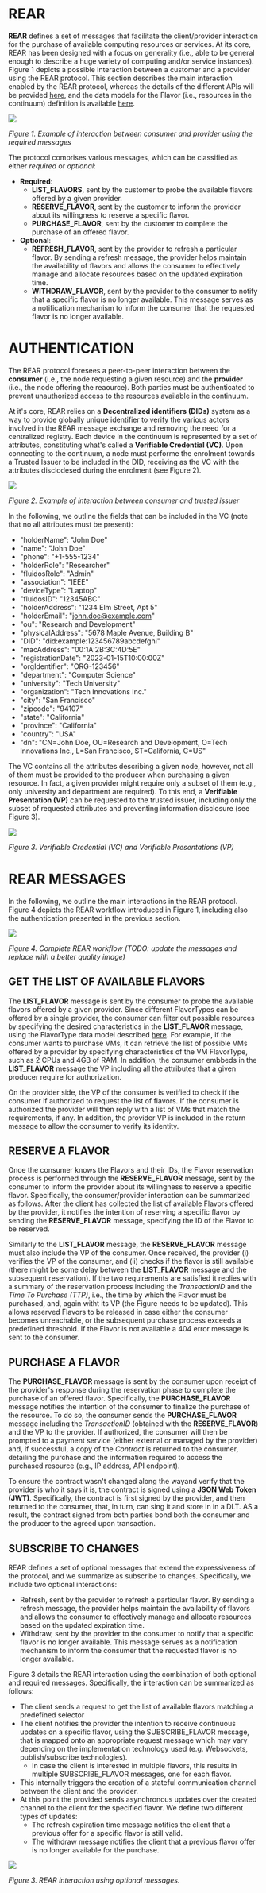 # REAR

**REAR** defines a set of messages that facilitate the client/provider interaction for the purchase of available computing resources or services. At its core, REAR has been designed with a focus on generality (i.e., able to be general enough to describe a huge variety of computing and/or service instances). Figure 1 depicts a possible interaction between a customer and a provider using the REAR protocol.
This section describes the main interaction enabled by the REAR protocol, whereas the details of the different APIs will be provided [here](./docs/api/README.md), and the data models for the Flavor (i.e., resources in the continuum) definition is available [here](https://github.com/fluidos-project/REAR-data-models).

![](/images/REAR_workflow.png)

_Figure 1. Example of interaction between consumer and provider using the required messages_

The protocol comprises various messages, which can be classified as either _required_ or _optional_:

- **Required**:
  - **LIST_FLAVORS**, sent by the customer to probe the available flavors offered by a given provider.
  - **RESERVE_FLAVOR**, sent by the customer to inform the provider about its willingness to reserve a specific flavor.
  - **PURCHASE_FLAVOR**, sent by the customer to complete the purchase of an offered flavor.
- **Optional**:
  - **REFRESH_FLAVOR**, sent by the provider to refresh a particular flavor. By sending a refresh message, the provider helps maintain the availability of flavors and allows the consumer to effectively manage and allocate resources based on the updated expiration time.
  - **WITHDRAW_FLAVOR**, sent by the provider to the consumer to notify that a specific flavor is no longer available. This message serves as a notification mechanism to inform the consumer that the requested flavor is no longer available.

# AUTHENTICATION

The REAR protocol foresees a peer-to-peer interaction between the **consumer** (i.e., the node requesting a given resource) and the **provider** (i.e., the node offering the reaource). 
Both parties must be authenticated to prevent unauthorized access to the resources available in the continuum.

At it's core, REAR relies on a **Decentralized identifiers (DIDs)** system as a way to provide globally unique identifier to verify the various actors involved in the REAR message exchange and removing the need for a centralized registry.
Each device in the continuum is represented by a set of attributes, constituting what's called a **Verifiable Credential (VC)**.
Upon connecting to the continuum, a node must performe the enrolment towards a Trusted Issuer to be included in the DID, receiving as the VC with the attributes disclodesed during the enrolment (see Figure 2).  

![](/images/REAR_auth.png)

_Figure 2. Example of interaction between consumer and trusted issuer_

In the following, we outline the fields that can be included in the VC (note that no all attributes must be present):

 - "holderName": "John Doe"
 - "name": "John Doe"
 - "phone": "+1-555-1234"  
 - "holderRole": "Researcher"
 - "fluidosRole": "Admin"
 - "association": "IEEE"
 - "deviceType": "Laptop"
 - "fluidosID": "12345ABC"
 - "holderAddress": "1234 Elm Street, Apt 5"
 - "holderEmail": "john.doe@example.com"  
 - "ou": "Research and Development"
 - "physicalAddress": "5678 Maple Avenue, Building B"
 - "DID": "did:example:123456789abcdefghi"
 - "macAddress": "00:1A:2B:3C:4D:5E"
 - "registrationDate": "2023-01-15T10:00:00Z"
 - "orgIdentifier": "ORG-123456"
 - "department": "Computer Science"
 - "university": "Tech University"
 - "organization": "Tech Innovations Inc."
 - "city": "San Francisco"
 - "zipcode": "94107" 
 - "state": "California"
 - "province": "California"
 - "country": "USA"
 - "dn": "CN=John Doe, OU=Research and Development, O=Tech Innovations Inc., L=San Francisco, ST=California, C=US"

The VC contains all the attributes describing a given node, however, not all of them must be provided to the producer when purchasing a given resource.
In fact, a given provider might require only a subset of them (e.g., only university and department are required).
To this end, a **Verifiable Presentation (VP)** can be requested to the trusted issuer, including only the subset of requested attributes and preventing information disclosure (see Figure 3).

![](/images/VPresentation.png)

_Figure 3. Verifiable Credential (VC) and Verifiable Presentations (VP)_


# REAR MESSAGES

In the following, we outline the main interactions in the REAR protocol.
Figure 4 depicts the REAR workflow introduced in Figure 1, including also the authentication presented in the previous section.

![](/images/REAR_workflow_complete.png)

_Figure 4. Complete REAR workflow (TODO: update the messages and replace with a better quality image)_

## GET THE LIST OF AVAILABLE FLAVORS

The **LIST_FLAVOR** message is sent by the consumer to probe the available flavors offered by a given provider.
Since different FlavorTypes can be offered by a single provider, the consumer can filter out possible resources by specifying the desired characteristics in the **LIST_FLAVOR** message, using the FlavorType data model described [here](https://github.com/fluidos-project/REAR-data-models). 
For example, if the consumer wants to purchase VMs, it can retrieve the list of possible VMs offered by a provider by specifying characteristics of the VM FlavorType, such as 2 CPUs and 4GB of RAM. 
In addition, the consumer embbeds in the **LIST_FLAVOR** message the VP including all the attributes that a given producer require for authorization. 

On the provider side, the VP of the consumer is verified to check if the consumer if authorized to request the list of flavors.
If the consumer is authorized the provider will then reply with a list of VMs that match the requirements, if any.
In addition, the provider VP is included in the return message to allow the consumer to verify its identity. 

## RESERVE A FLAVOR

Once the consumer knows the Flavors and their IDs, the Flavor reservation process is performed through the **RESERVE_FLAVOR** message, sent by the consumer to inform the provider about its willingness to reserve a specific flavor.
Specifically, the consumer/provider interaction can be summarized as follows.
After the client has collected the list of available Flavors offered by the provider, it notifies the intention of reserving a specific flavor by sending the **RESERVE_FLAVOR** message, specifying the ID of the Flavor to be reserved.

Similarly to the **LIST_FLAVOR** message, the **RESERVE_FLAVOR** message must also include the VP of the consumer.
Once received, the provider (i) verifies the VP of the consumer, and (ii) checks if the flavor is still available (there might be some delay between the **LIST_FLAVOR** message and the subsequent reservation).
If the two requirements are satisfied it replies with a summary of the reservation process including the _TransactionID_ and the _Time To Purchase (TTP)_, i.e., the time by which the Flavor must be purchased, and, again witht its VP (the Figure needs to be updated). 
This allows reserved Flavors to be released in case either the consumer becomes unreachable, or the subsequent purchase process exceeds a predefined threshold.
If the Flavor is not available a 404 error message is sent to the consumer.

## PURCHASE A FLAVOR

The **PURCHASE_FLAVOR** message is sent by the consumer upon receipt of the provider's response during the reservation phase to complete the purchase of an offered flavor.
Specifically, the **PURCHASE_FLAVOR** message notifies the intention of the consumer to finalize the purchase of the resource.
To do so, the consumer sends the **PURCHASE_FLAVOR** message including the _TransactionID_ (obtained with the **RESERVE_FLAVOR**) and the VP to the provider.
If authorized, the consumer will then be prompted to a payment service (either external or managed by the provider) and, if successful, a copy of the _Contract_ is returned to the consumer, detailing the purchase and the information required to access the purchased resource (e.g., IP address, API endpoint).

To ensure the contract wasn't changed along the wayand verify that the provider is who it says it is, the contract is signed using a **JSON Web Token (JWT)**.
Specifically, the contract is first signed by the provider, and then returned to the consumer, that, in turn, can sing it and store in in a DLT.
AS a result, the contract signed from both parties bond both the consumer and the producer to the agreed upon transaction.

## SUBSCRIBE TO CHANGES

REAR defines a set of optional messages that extend the expressiveness of the protocol, and we summarize as subscribe to changes. Specifically, we include two optional interactions:

- Refresh, sent by the provider to refresh a particular flavor. By sending a refresh message, the provider helps maintain the availability of flavors and allows the consumer to effectively manage and allocate resources based on the updated expiration time.
- Withdraw, sent by the provider to the consumer to notify that a specific flavor is no longer available. This message serves as a notification mechanism to inform the consumer that the requested flavor is no longer available.

Figure 3 details the REAR interaction using the combination of both optional and required messages. Specifically, the interaction can be summarized as follows:

- The client sends a request to get the list of available flavors matching a predefined selector
- The client notifies the provider the intention to receive continuous updates on a specific flavor, using the SUBSCRIBE_FLAVOR message, that is mapped onto an appropriate request message which may vary depending on the implementation technology used (e.g. Websockets, publish/subscribe technologies).
  - In case the client is interested in multiple flavors, this results in multiple SUBSCRIBE_FLAVOR messages, one for each flavor.
- This internally triggers the creation of a stateful communication channel between the client and the provider.
- At this point the provided sends asynchronous updates over the created channel to the client for the specified flavor. We define two different types of updates:
  - The refresh expiration time message notifies the client that a previous offer for a specific flavor is still valid.
  - The withdraw message notifies the client that a previous flavor offer is no longer available for the purchase.

![](../../images/updating_messages.svg)

_Figure 3. REAR interaction using optional messages._

